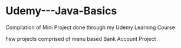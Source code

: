 # Udemy---Java-Basics
Compilation of Mini Project done through my Udemy Learning Course

Few projects comprised of menu based Bank Account Project
